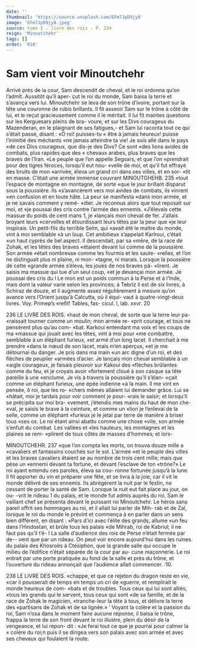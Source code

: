 ```yaml
---
date: ''
thumbnail: 'https://source.unsplash.com/EFm7JpD9jy8'
image: 'EFm7JpD9jy8.jpeg'
source: tome I - livre des rois - P. 234
reign: 'Minoutchehr'
tags: []
order: '018'
---
```


# Sam vient voir Minoutchehr

Arrivé près de la cour, Sam descendit de cheval, et le roi ordonna qu’on l’admît. Aussitôt qu’il aper-
çut le roi du monde, Sam baisa la terre et s’avança
vers lui. Minoutchehr se leva de son trône d’ivoire, portant sur la tête une couronne de rubis brillants. Il fit asseoir Sam sur le trône à côté de lui, et le
reçut gracieusement comme il le méritait. Il lui fit maintes questions sur les Kerguesars pleins de bra- voure, et sur les Divs courageux du Mazenderan,
en le plaignant de ses fatigues,- et Sam lui raconta tout ce qui s’était passé, disant : «O roi! puisses-tu
« être à jamais heureux! puisse l’inimitié des méchants
«ne jamais atteindre ta vie! Je suis allé dans le pays «de ces Divs courageux, que dis-je des Divs? Ce sont «des lions avides de combats, plus rapides que des « chevaux arabes, plus braves que les braves de l’Iran. «Le peuple que l’on appelle Segsars, et que l’on «prendrait pour des tigres féroces, lorsqu’il eut nou- «velle de moi, et qu’il fut effrayé des bruits de mon «arrivée, éleva un grand cri dans ses villes, et en sor-
«tit en masse. C’était une armée immense couvrant
MINOUTGHEHB. 235 «tout l’espace de montagne en montagne, de sorte
«que le jour brillant disparut sous la poussière. Ils «s’avancèrent vers moi avides de combats, ils vinrent
«en confusion et en toute hâte. La peur se manifesta «dans mon armée, et je ne savais comment y remé- «dier. Je reconnus alors que tout reposait sur moi, et «je poussai des cris contre l’armée des ennemis. «J’élevais cette massue du poids de cent mans 1, je «lançais mon cheval de fer. J’allais broyant leurs «cervelles et étourdissant leurs têtes par la peur que
«je leur inspirais. Un petit-fils du terrible Selm, qui «avait été le maître du monde, vint à moi semblable
«à un loup. Cet ambitieux s’appelait Karlroui, c’était
«un haut cyprès de bel aspect. Il descendait, par sa «mère, de la race de Zohak, et les têtes des braves «étaient devant lui comme de la poussière. Son armée «était nombreuse comme les fourmis et les saute- «relles, et l’on ne distinguait plus ni plaine, ni mon- «tagne, ni marais. Lorsque la poussière de cette «grande armée s’éleva, les joues de nos braves pâ-
«lirent. Je saisis ma massue qui tue d’un seul coup, «et je devançai mon armée. Je poussai des cris du
l Le mon est un poids commun à la Perse et à l’Inde, mais
dont la valeur varie selon les provinces; à Tebriz il est de six livres, à Schiraz de douze, et il augmente assez régulièrement à mesure qu’on avance vers l’Orient jusqu’à Calcutta, où il équi-
vaut à quatre-vingt-deux livres. Voy. Primep’s «refit! Tables, fas- cicul. l, lab. xxvr.
20

236 LE LIVRE DES ROIS.
«haut de mon cheval, de sorte que la terre leur pa- «raissait tourner comme un moulin; mon armée re- «prit courage, et tous ne pensèrent plus qu’au com- «bat. Karkoui entendant ma voix et les coups de ma «massue qui jouait avec les têtes, vint à moi pour «me combattre, semblable à un éléphant furieux,
«et armé d’un long lacet. Il cherchait à me prendre
«dans le nœud de son lacet, mais m’en aperçus,
«et je me détournai du danger. Je pris dans ma main «un arc digne d’un roi, et des flèches de peuplier
«armées d’acier. Je lançais mon cheval semblable à un
«aigle courageux, je faisais pleuvoir sur Kakoui des «flèches brûlantes comme du feu, et je croyais avoir «fortement cloué à son casque sa tête pareille à une «enclume. Je vis à travers la poussière qu’il s’élan-
«çait comme un éléphant furieux, une épée indienne
«à la main. Il me vint en pensée, ô roi, que les ro- «chers mêmes allaient lui demander grâce. Lui se «hâtait, moi je tardais pour voir comment je pour- «rais le saisir; et lorsqu’il se précipita sur moi bra- «vement, j’étendis mes mains du haut de mon che- «val, je saisis le brave à la ceinture, et comme un «lion je l’enlevai de la selle, comme un éléphant «furieux je le jetai par terre de manière à briser tous «ses os. Le roi étant ainsi abattu comme une chose «vile, son armée s’enfuit du combat. Les vallées et
«les hauteurs, les montagnes et les plaines se rem- «plirent de tous côtés de masses d’hommes; et lors-

MINOUTCHEHR. 237 «que l’on compta les morts, on trouva douze mille a
«cavaliers et fantassins couchés sur le sol. L’armée
«et le peuple des villes et les braves cavaliers étaient
se au nombre de trois cent mille; mais que pèse un
«ennemi devant ta fortune, et devant l’esclave de ton «trône?»
Le roi ayant entendu ces paroles, éleva sa cou- ronne fortunée jusqu’à la lune. Il fit apporter du vin
et préparer une fête, et se livra à la joie, car il vit
le monde délivré de ses ennemis. Ils abrégèrent la
nuit par le festin, ne cessant de porter la santé de Sam. Lorsque la nuit eut fait place au jour, on ou-
-vrit le rideau 1 du palais, et le monde fut admis auprès du roi. Sam le vaillant chef se présenta devant le puissant roi Minoutchehr. Le héros sans pareil offrit ses hommages au roi, et il allait lui parler de Mih- rab et de Zal, lorsque le roi du monde le prévint et commença à en parler dans un sens bien différent,
en disant : «Pars d’ici avec l’élite des grands, allume «un feu dans l’Hindostan, et brûle tous les palais «de Mihrab, roi de Kabriul; il ne faut pas qu’il t’é-
l La salle d’audience des rois de Perse n’était fermée par de--
vent que par un rideau. On peut voir encore aujourd’hui dans les ruines du palais des Khosroës à Ctésiphon, que la grande salle qui occupe le milieu de l’édifice n’était séparée de la cour par au-
cune maçonnerie. Le roi entrait par une porte pratiquée au fond de la salle et près du trône, et l’ouverture du rideau annonçait
que l’audience allait commencer.
:10.

238 LE LIVRE DES ROIS.
«chappe, et que ce rejeton du dragon reste en vie, «car il pousserait de temps en temps un cri de «guerre, et remplirait le monde heureux de com- «bats et de troubles. Tous ceux qui lui sont alliés, «tous les grands qui le servent, tous ceux qui sont «de sa famille, et de la race de Zohak le magicien, «tranche-leur la tête à tous, et délivre la terre des «partisans de Zohak et de sa lignée.»
’ Voyant la colère et la passion du roi, Sam n’osa
dans le moment faire aucune réponse, il baisa le trône, frappa la terre de son front devant le roi illustre, plein du désir de la vengeance, et lui répon- dit : «Je ferai tout ce que je pourrai pour calmer la « colère du roi;n puis il se dirigea vers son palais avec son armée et avec ses chevaux qui foulaient la route.
